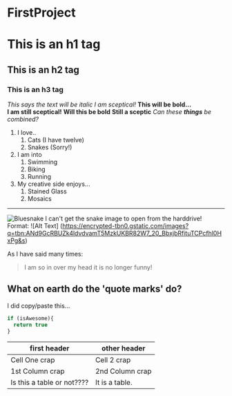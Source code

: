 # FirstProject

# This is an h1 tag
## This is an h2 tag
### This is an h3 tag
*This says the text will be italic*
*I am sceptical!* 
**This will be bold...**  
**I am still sceptical!**
__Will this be bold__
__Still a sceptic__
_Can these **things** be combined?_
1. I love..
    1. Cats (I have twelve)
    1. Snakes (Sorry!)
1. I am into
    1. Swimming
    1. Biking
    1. Running
1. My creative side enjoys...
    1. Stained Glass
    1. Mosaics
***
![Bluesnake]("C:\Users\theClubhou.se\Downloads\bluesnake.jpg") I can't get the snake image to open from the harddrive! 
Format: ![Alt Text] (https://encrypted-tbn0.gstatic.com/images?q=tbn:ANd9GcRBUZk4ldvdvamT5MzkUKBR82W7_20_BbxjbRfituTCPcfhl0HxPg&s)

As I have said many times:
>I am so in over my head
>it is no longer funny!

What on earth do the <addr>'quote marks'<addr> do?
---
I did copy/paste this...
```javascript
if (isAwesome){
  return true
}
```
first header | other header
------------ |-------------
Cell One crap| Cell 2 crap|
1st Column crap| 2nd Column crap
Is this a table or not???? |It is a table.








